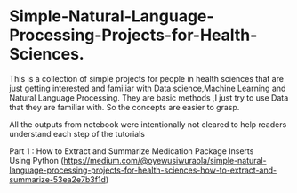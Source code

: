 # Simple-Natural-Language-Processing-Projects-for-Health-Sciences.
This is a collection of simple projects for people in health sciences that are just getting interested and familiar with Data science,Machine Learning and Natural Language Processing.
They are basic methods ,I just try to use Data that they are familiar with. So the concepts are easier to grasp.

All the outputs from notebook were intentionally not cleared to help readers understand each step of the tutorials

Part 1 : How to Extract and Summarize Medication Package Inserts Using Python (https://medium.com/@oyewusiwuraola/simple-natural-language-processing-projects-for-health-sciences-how-to-extract-and-summarize-53ea2e7b3f1d)
